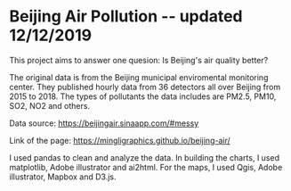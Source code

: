# Beijing Air Pollution -- updated 12/12/2019

This project aims to answer one quesion: Is Beijing's air quality better?

The original data is from the Beijing municipal enviromental monitoring center. They published hourly data from 36 detectors all over Beijing from 2015 to 2018. The types of pollutants the data includes are PM2.5, PM10, SO2, NO2 and others.

Data source: https://beijingair.sinaapp.com/#messy

Link of the page: https://mingligraphics.github.io/beijing-air/

I used pandas to clean and analyze the data. In building the charts, I used matplotlib, Adobe illustrator and ai2html. For the maps, I used Qgis, Adobe illustrator, Mapbox and D3.js.





